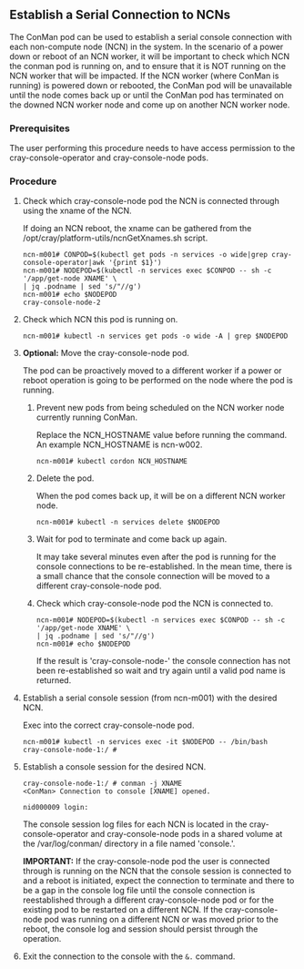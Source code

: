 ## Establish a Serial Connection to NCNs

The ConMan pod can be used to establish a serial console connection with each non-compute node (NCN) in the system. In the scenario of a power down or reboot of an NCN worker, it will be important to check which NCN the conman pod is running on, and to ensure that it is NOT running on the NCN worker that will be impacted. If the NCN worker (where ConMan is running) is powered down or rebooted, the ConMan pod will be unavailable until the node comes back up or until the ConMan pod has terminated on the downed NCN worker node and come up on another NCN worker node.

### Prerequisites

The user performing this procedure needs to have access permission to the cray-console-operator and cray-console-node pods.

### Procedure

1. Check which cray-console-node pod the NCN is connected through using the xname of the NCN.

    If doing an NCN reboot, the xname can be gathered from the /opt/cray/platform-utils/ncnGetXnames.sh script.

    ```
    ncn-m001# CONPOD=$(kubectl get pods -n services -o wide|grep cray-console-operator|awk '{print $1}')
    ncn-m001# NODEPOD=$(kubectl -n services exec $CONPOD -- sh -c '/app/get-node XNAME' \
    | jq .podname | sed 's/"//g')
    ncn-m001# echo $NODEPOD
    cray-console-node-2
    ```

2. Check which NCN this pod is running on.

    ```
    ncn-m001# kubectl -n services get pods -o wide -A | grep $NODEPOD
    ```

3. **Optional:** Move the cray-console-node pod.
   
    The pod can be proactively moved to a different worker if a power or reboot operation is going to be performed on the node where the pod is running.

    1. Prevent new pods from being scheduled on the NCN worker node currently running ConMan.

        Replace the NCN_HOSTNAME value before running the command. An example NCN_HOSTNAME is ncn-w002.
        
        ```
        ncn-m001# kubectl cordon NCN_HOSTNAME
        ```
      
    2. Delete the pod.
       
        When the pod comes back up, it will be on a different NCN worker node.
        
        ```
        ncn-m001# kubectl -n services delete $NODEPOD
        ```
    
    3. Wait for pod to terminate and come back up again.

        It may take several minutes even after the pod is running for the console connections to be re-established. In the mean time, there is a small chance that the console connection will be moved to a different cray-console-node pod.
    
    4. Check which cray-console-node pod the NCN is connected to.
      
        ```
        ncn-m001# NODEPOD=$(kubectl -n services exec $CONPOD -- sh -c '/app/get-node XNAME' \
        | jq .podname | sed 's/"//g')
        ncn-m001# echo $NODEPOD
        ```
        
        If the result is 'cray-console-node-' the console connection has not been re-established so wait and try again until a valid pod name is returned.


4. Establish a serial console session (from ncn-m001) with the desired NCN.
   
    Exec into the correct cray-console-node pod.
    
    ```
    ncn-m001# kubectl -n services exec -it $NODEPOD -- /bin/bash
    cray-console-node-1:/ #
    ```


5. Establish a console session for the desired NCN.
   
    ```
    cray-console-node-1:/ # conman -j XNAME
    <ConMan> Connection to console [XNAME] opened.
   
    nid000009 login:
    ```

    The console session log files for each NCN is located in the cray-console-operator and cray-console-node pods in a shared volume at the /var/log/conman/ directory in a file named 'console.<xname>'.

    **IMPORTANT:** If the cray-console-node pod the user is connected through is running on the NCN that the console session is connected to and a reboot is initiated, expect the connection to terminate and there to be a gap in the console log file until the console connection is reestablished through a different cray-console-node pod or for the existing pod to be restarted on a different NCN. If the cray-console-node pod was running on a different NCN or was moved prior to the reboot, the console log and session should persist through the operation.

6.  Exit the connection to the console with the `&.` command.